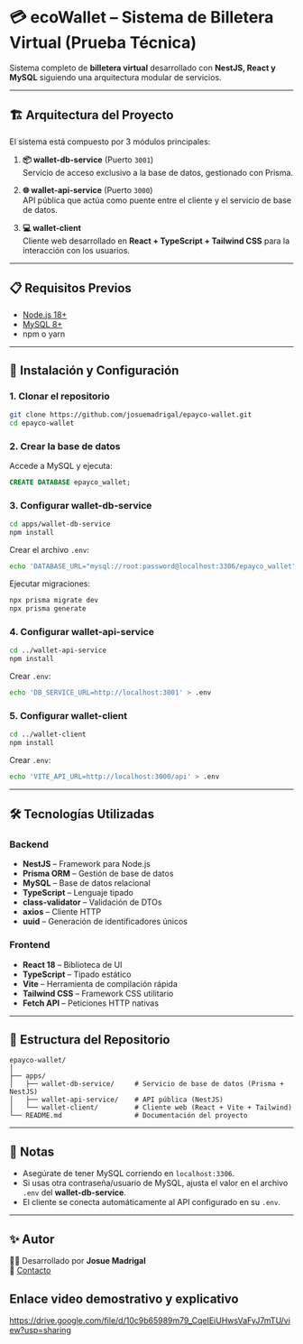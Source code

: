 # 💳 ecoWallet – Sistema de Billetera Virtual (Prueba Técnica)

Sistema completo de **billetera virtual** desarrollado con **NestJS, React y MySQL** siguiendo una arquitectura modular de servicios.

---

## 🏗️ Arquitectura del Proyecto

El sistema está compuesto por 3 módulos principales:

1. **📦 wallet-db-service** (Puerto `3001`)  
   Servicio de acceso exclusivo a la base de datos, gestionado con Prisma.

2. **🌐 wallet-api-service** (Puerto `3000`)  
   API pública que actúa como puente entre el cliente y el servicio de base de datos.

3. **💻 wallet-client**  
   Cliente web desarrollado en **React + TypeScript + Tailwind CSS** para la interacción con los usuarios.

---

## 📋 Requisitos Previos

- [Node.js 18+](https://nodejs.org/)
- [MySQL 8+](https://dev.mysql.com/downloads/mysql/)
- npm o yarn

---

## 🚀 Instalación y Configuración

### 1. Clonar el repositorio

```bash
git clone https://github.com/josuemadrigal/epayco-wallet.git
cd epayco-wallet
```

### 2. Crear la base de datos

Accede a MySQL y ejecuta:

```sql
CREATE DATABASE epayco_wallet;
```

### 3. Configurar **wallet-db-service**

```bash
cd apps/wallet-db-service
npm install
```

Crear el archivo `.env`:

```bash
echo 'DATABASE_URL="mysql://root:password@localhost:3306/epayco_wallet"' > .env
```

Ejecutar migraciones:

```bash
npx prisma migrate dev
npx prisma generate
```

### 4. Configurar **wallet-api-service**

```bash
cd ../wallet-api-service
npm install
```

Crear `.env`:

```bash
echo 'DB_SERVICE_URL=http://localhost:3001' > .env
```

### 5. Configurar **wallet-client**

```bash
cd ../wallet-client
npm install
```

Crear `.env`:

```bash
echo 'VITE_API_URL=http://localhost:3000/api' > .env
```

---

## 🛠️ Tecnologías Utilizadas

### Backend

- **NestJS** – Framework para Node.js
- **Prisma ORM** – Gestión de base de datos
- **MySQL** – Base de datos relacional
- **TypeScript** – Lenguaje tipado
- **class-validator** – Validación de DTOs
- **axios** – Cliente HTTP
- **uuid** – Generación de identificadores únicos

### Frontend

- **React 18** – Biblioteca de UI
- **TypeScript** – Tipado estático
- **Vite** – Herramienta de compilación rápida
- **Tailwind CSS** – Framework CSS utilitario
- **Fetch API** – Peticiones HTTP nativas

---

## 📂 Estructura del Repositorio

```
epayco-wallet/
│
├── apps/
│   ├── wallet-db-service/     # Servicio de base de datos (Prisma + NestJS)
│   ├── wallet-api-service/    # API pública (NestJS)
│   └── wallet-client/         # Cliente web (React + Vite + Tailwind)
└── README.md                  # Documentación del proyecto
```

---

## 📌 Notas

- Asegúrate de tener MySQL corriendo en `localhost:3306`.
- Si usas otra contraseña/usuario de MySQL, ajusta el valor en el archivo `.env` del **wallet-db-service**.
- El cliente se conecta automáticamente al API configurado en su `.env`.

---

## ✨ Autor

👨‍💻 Desarrollado por **Josue Madrigal**  
📧 [Contacto](mailto:josuemadrigal12@gmail.com)

## Enlace video demostrativo y explicativo

https://drive.google.com/file/d/10c9b65989m79_CqeIEiUHwsVaFyJ7mTU/view?usp=sharing

